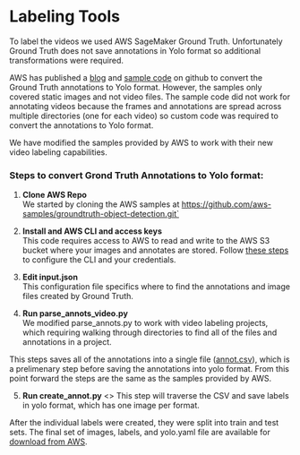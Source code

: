 # Labeling Tools
To label the videos we used AWS SageMaker Ground Truth. Unfortunately Ground Truth does not save annotations in Yolo format so additional transformations were required. 

AWS has published a [blog](https://aws.amazon.com/blogs/machine-learning/streamlining-data-labeling-for-yolo-object-detection-in-amazon-sagemaker-ground-truth/) and [sample code](https://github.com/aws-samples/groundtruth-object-detection) on github to convert the Ground Truth annotations to Yolo format. However, the samples only covered static images and not video files. The sample code did not work for annotating videos because the frames and annotations are spread across multiple directories (one for each video) so custom code was required to convert the annotations to Yolo format. 

We have modified the samples provided by AWS to work with their new video labeling capabilities. 

### Steps to convert Grond Truth Annotations to Yolo format:
1. **Clone AWS Repo** <br>
We started by cloning the AWS samples at https://github.com/aws-samples/groundtruth-object-detection.git`

2. **Install and AWS CLI and access keys**<br>
This code requires access to AWS to read and write to the AWS S3 bucket where your images and annotates are stored. Follow [these steps](https://docs.aws.amazon.com/cli/latest/userguide/cli-configure-files.html) to configure the CLI and your credentials.

3. **Edit input.json**<br>
This configuration file specifics where to find the annotations and image files created by Ground Truth. 

4. **Run parse_annots_video.py**<br>
We modified parse_annots.py to work with video labeling projects, which requiring walking through directories to find all of the files and annotations in a project. 

This steps saves all of the annotations into a single file ([annot.csv](annot.csv)), which is a prelimenary step before saving the annotations into yolo format. From this point forward the steps are the same as the samples provided by AWS. 

5. **Run create_annot.py** <>
This step will traverse the CSV and save labels in yolo format, which has one image per format. 

After the individual labels were created, they were split into train and test sets. The final set of images, labels, and yolo.yaml file are available for [download from AWS](https://hw05finalproject.s3.us-west-2.amazonaws.com/dataset2.zip).  


